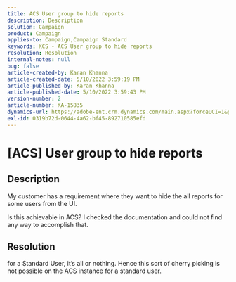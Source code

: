 ```yaml
---
title: ACS User group to hide reports
description: Description
solution: Campaign
product: Campaign
applies-to: Campaign,Campaign Standard
keywords: KCS - ACS User group to hide reports
resolution: Resolution
internal-notes: null
bug: false
article-created-by: Karan Khanna
article-created-date: 5/10/2022 3:59:19 PM
article-published-by: Karan Khanna
article-published-date: 5/10/2022 3:59:43 PM
version-number: 2
article-number: KA-15835
dynamics-url: https://adobe-ent.crm.dynamics.com/main.aspx?forceUCI=1&pagetype=entityrecord&etn=knowledgearticle&id=bc6b6624-7ad0-ec11-a7b5-00224809c556
exl-id: 0319b72d-0644-4a62-bf45-892710585efd
---
```

# [ACS] User group to hide reports

## Description


My customer has a requirement where they want to hide the all reports for some users from the UI.

 Is this achievable in ACS? I checked the documentation and could not find any way to accomplish that.


## Resolution


for a Standard User, it’s all or nothing. Hence this sort of cherry picking is not possible on the ACS instance for a standard user.
